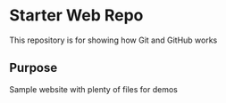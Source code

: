 # Starter Web Repo

This repository is for showing how Git and GitHub works

## Purpose

Sample website with plenty of files for demos
